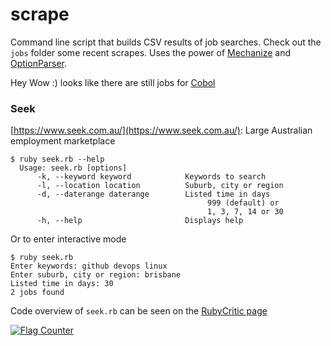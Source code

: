 # scrape

Command line script that builds CSV results of job searches. Check
out the `jobs` folder some recent scrapes. Uses the power of [Mechanize](
https://github.com/sparklemotion/mechanize) and [OptionParser](
https://docs.ruby-lang.org/en/2.5.0/OptionParser.html).

Hey Wow :) looks like there are still jobs for [Cobol](
https://en.wikipedia.org/wiki/COBOL)

### Seek 

[https://www.seek.com.au/](https://www.seek.com.au/): 
Large Australian employment marketplace

```
$ ruby seek.rb --help
  Usage: seek.rb [options]
      -k, --keyword keyword            Keywords to search
      -l, --location location          Suburb, city or region
      -d, --daterange daterange        Listed time in days
                                            999 (default) or
                                            1, 3, 7, 14 or 30
      -h, --help                       Displays help
```
Or to enter interactive mode
```
$ ruby seek.rb 
Enter keywords: github devops linux
Enter suburb, city or region: brisbane
Listed time in days: 30
2 jobs found
```

Code overview of ``seek.rb`` can be seen on the [RubyCritic page](
http://thebeast.me/scrape/rubycritic/overview.html)


<a href="https://info.flagcounter.com/0gCz">
    <img src="https://s05.flagcounter.com/count2/0gCz/bg_FFFFFF/txt_000000/border_CCCCCC/columns_2/maxflags_250/viewers_0/labels_1/pageviews_0/flags_0/percent_0/" alt="Flag Counter">
</a>
